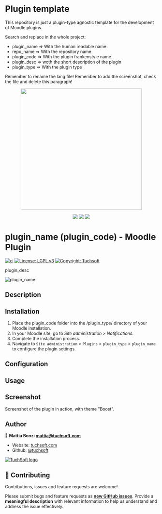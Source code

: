 # Plugin template

This repository is just a plugin-type agnostic template for the development of Moodle plugins. 

Search and replace in the whole project:
- plugin_name => With the human readable name
- repo_name => With the repository name
- plugin_code => With the plugin frankenstyle name
- plugin_desc => woth the short description of the plugin
- plugin_type => With the plugin type

Remember to rename the lang file!
Remember to add the screenshot, check the file and delete this paragraph!

<!-- markdownlint-disable MD041 -->
<p align="center">
    <img width="400px" height=auto src="https://tuchsoft.com/assets/images/logo-dark.webp?" />
</p>

<p align="center">
    <a href="https://twitter.com/tuchsoft"><img src="https://badgen.net/badge/twitter/@tuchsoft/?icon&label" /></a>
    <a href="https://tuchsoft.com"><img src="https://badgen.net/badge/icon/tuchsoft.com/?icon=chrome&label" /></a>
<a href="https://github.com/tuchsoft/"><img src="https://badgen.net/static/GitHub/Tuchsoft/?icon=github&label" /></a>
    
    
</p>

# plugin_name (plugin_code) \- Moodle Plugin

[![ci](https://github.com/TuchSoft/repo_name/actions/workflows/build.yml/badge.svg)](https://github.com/TuchSoft/repo_name/actions/workflows/build.yml)
[![License: LGPL v3](https://img.shields.io/badge/License-LGPL%20v3-blue.svg)](https://www.gnu.org/licenses/lgpl-3.0)
[![Copyright: Tuchsoft](https://img.shields.io/badge/%C2%A9-Tuchsoft-7519e2.svg)](https://tuchsoft.com)

plugin_desc 

![plugin_name](https://raw.githubusercontent.com/TuchSoft/repo_name/refs/heads/main/.moodle_plugin/tuchsoft_repo_name.png)


## Description


## Installation
1. Place the plugin_code folder into the /plugin_type/ directory of your Moodle installation.
2. In your Moodle site, go to *Site administration* \> *Notifications*.
3. Complete the installation process.
4. Navigate to `Site administration` \> `Plugins` \> `plugin_type` \> `plugin_name` to configure the plugin settings.


## Configuration

## Usage

## Screenshot
Screenshot of the plugin in action, with theme "Boost".


## Author
👤 **Mattia Bonzi <mattia@tuchsoft.com>**

* Website: [tuchsoft.com](https://tuchsoft.com)
* Github: [@tuchsoft](https://github.com/tuchsoft)

[![TuchSoft logo](https://tuchsoft.com/assets/images/logo-dark.webp)](https://tuchsoft.com)

## 🤝 Contributing
Contributions, issues and feature requests are welcome!

Please submit bugs and feature requests as **[new GitHub issues](https://github.com/tuchsoft/repo_name/issues/new)**.
Provide a **meaningful description** with relevant information to help us understand and address the issue effectively.

